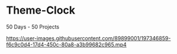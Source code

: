 # Theme-Clock
50 Days - 50 Projects


https://user-images.githubusercontent.com/89899001/197346859-f6c9c0d4-17d4-450c-80a8-a3b99682c965.mp4


